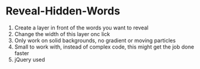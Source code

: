 # Reveal-Hidden-Words

1. Create a layer in front of the words you want to reveal
2. Change the width of this layer onc lick
3. Only work on solid backgrounds, no gradient or moving particles
4. Small to work with, instead of complex code, this might get the job done faster
5. jQuery used
